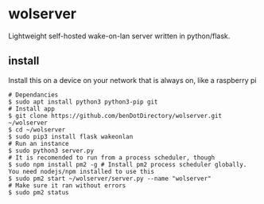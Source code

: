 # wolserver
Lightweight self-hosted wake-on-lan server written in python/flask.

## install
Install this on a device on your network that is always on, like a raspberry pi

```
# Dependancies
$ sudo apt install python3 python3-pip git
# Install app
$ git clone https://github.com/benDotDirectory/wolserver.git ~/wolserver
$ cd ~/wolserver
$ sudo pip3 install flask wakeonlan
# Run an instance
$ sudo python3 server.py
# It is recomended to run from a process scheduler, though
$ sudo npm install pm2 -g # Install pm2 process scheduler globally. You need nodejs/npm installed to use this
$ sudo pm2 start ~/wolserver/server.py --name "wolserver"
# Make sure it ran without errors
$ sudo pm2 status
